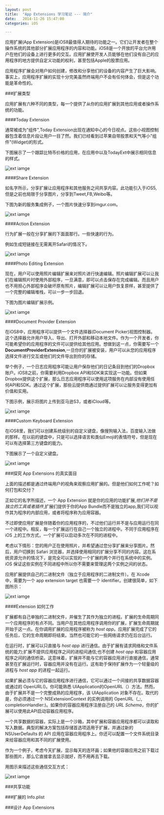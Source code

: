 ```yaml
---
layout: post
title:  "App Extensions 学习笔记 --- 简介"
date:   2014-11-26 15:47:00
categories: iOS

---
```



应用扩展(App Extension)是iOS8最值得人期待的功能之一。它们让开发者在整个操作系统的其他部分扩展应用程序的内容和功能。iOS8是一个开放的平台允许用户在他们的设备上进行更多的交互。应用扩展使开发人员能够在他们没有自己的应用程序的地方提供自定义功能的权利，甚至包括Apple的股票应用。

应用程序扩展会对用户如何创建，修改和分享他们的设备的内容产生了巨大影响。事实上，应用程序扩展的实现十分完美虽然终端用户不会有任何体会，但是这个功能是革命性的。


###扩展类型

应用扩展有六种不同的类型，每一个提供了从你的应用扩展到其他应用或者操作系统的功能。

####Today Extension

通常被成为"组件",Today Extension出现在通知中心的今日视点。这些小视图控制器包含着信息片段让用户一目了然。我们已经看到过苹果自带股票和天气等小"组件"(Widget)的形式。

下图展示了一个跟踪比特币价格的应用，在应用中以及TodayExt中展示相同信息的样式。

![ext iamge](https://raw.github.com/Rannie/Rannie.github.io/master/images/2014112605.png)


####Share Extension

如名字所示，分享扩展让应用程序和其他服务之间共享内容。此功能引入于iOS5,但是之前也局限于分享图片，分享到Tweet,FB,Weibo等。

下图为新的服务集成例子，一个图片快速分享到imgur.com。

![ext iamge](https://raw.github.com/Rannie/Rannie.github.io/master/images/2014112606.png)

####Action Extension

行为扩展一般在分享扩展的下面面那行。一些快速的行为。

例如生成短链接在无需离开Safari的情况下。

![ext iamge](https://raw.github.com/Rannie/Rannie.github.io/master/images/2014112607.png)

####Photo Editing Extension

现在，用户可以使用照片编辑扩展来对照片进行快速编辑。照片编辑扩展可以让我们在编辑照片时使用外部程序，一旦满意，即可以点击保存在完成编辑。而且用户也不用担心外部程序会破坏原有照片，编辑扩展可以让用户恢复原样，甚至提供了一个完整的编辑堆栈，可以一步一步回退。

下图为图片编辑扩展示例。

![ext iamge](https://raw.github.com/Rannie/Rannie.github.io/master/images/2014112701.png)

####Document Provider Extension

在iOS8中，应用程序可以提供一个文件选择器(Document Picker)视图控制器。这个选择器允许用户导入、导出、打开外部和移动本地文件。作为一个开发者，你可能希望你的应用程序的文件可以提供给其他应用。想做到这一点，你需要写一个**DocumentProviderExtension**,一旦你的扩展被安装，用户可以从您的应用程序选择文件进行交互或他们的文件导出到你的存储。

举个例子，一个日志应用程序可能让用户保存他们的日记条目到他们的Dropbox账户。iOS8之前，你需要利用Dropbox API和SDK来实现这一功能。但如果Dropbox提供这个扩展，那么日志应用程序可以使用这项服务在内部没有使用任何API和SDK。通过这个扩展，那些云提供商通过提供扩展可以让服务变得更加有价值和实用。

下图示例，展示将图片上传到亚马逊S3，或者iCloud等。

![ext iamge](https://raw.github.com/Rannie/Rannie.github.io/master/images/2014112702.png)

####Custom Keyboard Extension

在iOS8里，我们可以创建系统级别的自定义键盘，像搜狗输入法，百度输入法做的那样。在以前的键盘中，只是可以选择语言和类似Emoji的表情符号，但是现在可以有选择第三方键盘的能力。

下图展示了一个自定义键盘。

![ext iamge](https://raw.github.com/Rannie/Rannie.github.io/master/images/2014112703.png)


###探究 App Extensions 的真实面目

上面的描述都是通过终端用户的视角来观察应用扩展的。但是他们如何工作呢？如何打包和交付？

正如它的名字所描述，一个 App Extension 就是你的应用的功能扩展,*他们并不是独立的工具或者插件*,扩展们提供于你的App Bundle而不是独立的app,我们可以视作其为程序的内部应用，或者将程序称为应用容器。

不过即使应用扩展是伴随着你的应用程序的，不过他们运行并不是与应用运行在同一个进程中。相反，每一个扩展运行在自己一个独立的进程中。不同于应用程序在 iOS 上的工作方式，一个扩展可以启动多次在不同的进程中。

考虑以下情形：您的用户正在使用照片，并希望通过您分享扩展来分享图片。然后，用户切换到 Safari 浏览器，并选择使用相同的扩展分享不同的内容。这在系统资源允许的情况下，是完全可以实现的一个扩展的两个并行在系统中的实例。iOS 保证这些实例在不同进程中所以你不需要来管理这两个实例之间的状态。

应用扩展提供自己的二进制文件（独立于应用程序的二进制文件）。在 Xcode 中，需要为一个 app extension target 也需要一个 identifier。创建很简单，如下图所示：

![ext iamge](https://raw.github.com/Rannie/Rannie.github.io/master/images/2014112704.png)

####Extension 如何工作

扩展都有自己单独的二进制文件，并催生了其作为独立的进程。扩展的生命周期同一个应用程序的有点不同。当用户在其他应用程序调用你的扩展，扩展生命周期就开始于这一点。在你调用扩展的应用程序被称为 *host app*。应用扩展完成了它的任务后，它的生命周期即将结束。当然也可能它的一些网络请求仍在后台运行。

在运行时，扩展可以只直接与 *host app* 进行通信。由于扩展有请求网络和文件系统的能力;扩展不提供应用程序之间的进程间通信;也不创建 *host app* 和容器应用程序之间的通信桥梁。这意味着，扩展并不能与它的容器应用进行直接通信，通常甚至在扩展运行时，容器应用并没有在运行。这有助于保持扩展作为一个轻量级的进程与 *host app* 的进程一起运行。

如果扩展必须与它的容器应用程序进行通信，它可以通过一个间接的共享数据容器或通过的 OpenURL()。你可能熟悉 UIApplication的OpenURL（）方法。然而，由于扩展并不是一个完整成熟的应用程序，该 UIApplication 对象不存在。取代的是，你必须通过一个 NSExtensionContext 的实例调用的 OpenURL（_:, completionHandler:)。如果你的容器应用程序注册自己的 *URL Schema*，你的扩展可以使用此API启动容器应用程序。

一个共享数据的容器，实际上是一个沙箱，其中扩展和容器应用程序都可以读取和写入数据。典型的解决方案包括存储首选项适用于扩展，并通过新的 NSUserDefaults 的 API 应用在容器应用程序上。你还可以配置一个文件系统目录来给容器应用和其不同的扩展使用。

作为一个例子，考虑今天扩展，显示每天的连环画；如果他的容器应用之前下载过那些图片，那么它直接拿去显示就好，而不用再去下载。

用图示来描述这些通信交互方式：

![ext iamge](https://raw.github.com/Rannie/Rannie.github.io/master/images/2014112705.png)


###共享功能


###扩展的 Info.plist


###设计 App Extensions

